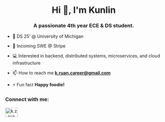 <h1 align="center">Hi 👋, I'm Kunlin</h1>
<h3 align="center">A passionate 4th year ECE & DS student.</h3>

- 🌱 DS 25' @ University of Michigan

- 🙋 Incoming SWE @ Stripe

- 💻 Interested in backend, distributed systems, microservices, and cloud infrastructure

- 📫 How to reach me **k.ruan.career@gmail.com**

- ⚡ Fun fact **Happy foodie!**

<h3 align="left">Connect with me:</h3>
<p align="left">
<a href="https://www.instagram.com/vandy_vigar/" target="blank"><img align="center" src="https://raw.githubusercontent.com/rahuldkjain/github-profile-readme-generator/master/src/images/icons/Social/instagram.svg" alt="k.z_ruan319" height="30" width="40" /></a>
</p>
